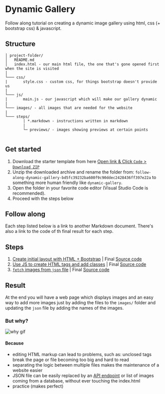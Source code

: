 # Dynamic Gallery

Follow along tutorial on creating a dynamic image gallery using html, css (+ bootstrap css) & javascript.

## Structure

```
│ project-folder/
│   README.md
│   index.html - our main html file, the one that's gone opened first when the site is visited     
│
└─── css/
|       style.css - custom css, for things bootstrap doesn't provide us
|
└─── js/
|       main.js - our javascript which will make our gallery dynamic        
|
└─── images/ - all images that are needed for the website
|
└─── steps/ 
        | *.markdown - instructions written in markdown
        | 
        └─ previews/ - images showing previews at certain points
        
```

## Get started

1. Download the starter template from
   here [Open link & Click `Code` > `Download ZIP`](https://github.com/fakeheal/follow-along-dynamic-gallery/tree/bd5fc39232ba600f9c90ddec2428436ff397e22a)
2. Unzip the downloaded archive and rename the folder
   from: `follow-along-dynamic-gallery-bd5fc39232ba600f9c90ddec2428436ff397e22a` to something more human friendly
   like `dynamic-gallery`.
3. Open the folder in your favorite code editor (Visual Studio Code is recommended).
4. Proceed with the steps below

## Follow along

Each step listed below is a link to another Markdown document. There's also a link to the code of th final result for
each step.

## Steps

1. [Create initial layout with HTML + Bootstrap](./steps/create-initial-layout-with-html-and-boostrap.md) |
   Final [Source code](https://github.com/fakeheal/follow-along-dynamic-gallery/tree/7bf1e44732f0c6507f8795b0e93692a36dfb91f4)
2. [Use JS to create HTML tags and add classes](./steps/use-js-to-create-html-tags-and-add-classes.md) |
   Final [Source code](https://github.com/fakeheal/follow-along-dynamic-gallery/tree/e551c30e4849c35c4655d18665dc1758cccf3372)
3. [`fetch` images from `json` file](./steps/fetch-images-from-json-file.md) |
   Final [Source code](https://github.com/fakeheal/follow-along-dynamic-gallery/tree/f1cc92d039473a3ba55cea5bcc1a83a1caa75dcc)

## Result

At the end you will have a web page which displays images and an easy way to add more images just by adding the files to
the `images/` folder and updating the `json` file by adding the names of the images.

### But why?

![why gif](https://c.tenor.com/R_N2FwCFBbcAAAAM/confused-white-persian-guardian.gif)

#### Because

- editing HTML markup can lead to problems, such as: unclosed tags break the page or file becoming too big and hard to
  read
- separating the logic between multiple files makes the maintenance of a website easier
- JSON file can be easily replaced by an [API endpoint](https://en.wikipedia.org/wiki/API#Purpose) or list of images coming
  from a database, without ever touching the index.html
- practice (makes perfect)

